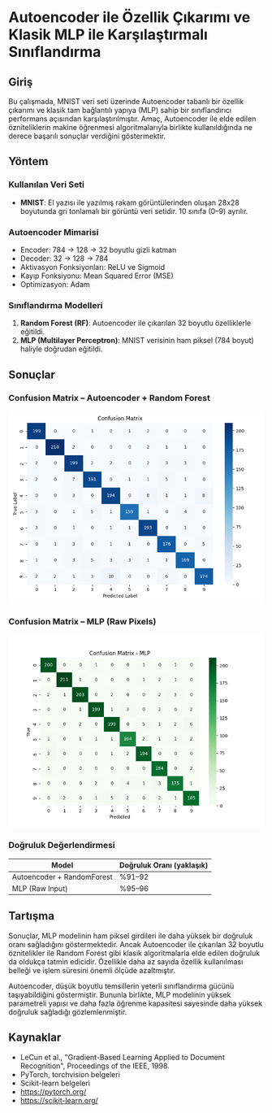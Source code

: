
# Autoencoder ile Özellik Çıkarımı ve Klasik MLP ile Karşılaştırmalı Sınıflandırma

## Giriş

Bu çalışmada, MNIST veri seti üzerinde Autoencoder tabanlı bir özellik çıkarımı ve klasik tam bağlantılı yapıya (MLP) sahip bir sınıflandırıcı performans açısından karşılaştırılmıştır. Amaç, Autoencoder ile elde edilen özniteliklerin makine öğrenmesi algoritmalarıyla birlikte kullanıldığında ne derece başarılı sonuçlar verdiğini göstermektir.

## Yöntem

### Kullanılan Veri Seti

- **MNIST**: El yazısı ile yazılmış rakam görüntülerinden oluşan 28x28 boyutunda gri tonlamalı bir görüntü veri setidir. 10 sınıfa (0–9) ayrılır.

### Autoencoder Mimarisi

- Encoder: 784 → 128 → 32 boyutlu gizli katman
- Decoder: 32 → 128 → 784
- Aktivasyon Fonksiyonları: ReLU ve Sigmoid
- Kayıp Fonksiyonu: Mean Squared Error (MSE)
- Optimizasyon: Adam

### Sınıflandırma Modelleri

1. **Random Forest (RF)**: Autoencoder ile çıkarılan 32 boyutlu özelliklerle eğitildi.
2. **MLP (Multilayer Perceptron)**: MNIST verisinin ham piksel (784 boyut) haliyle doğrudan eğitildi.

## Sonuçlar

### Confusion Matrix – Autoencoder + Random Forest

![Autoencoder RF CM](results/plots/confusion_matrix.png)

### Confusion Matrix – MLP (Raw Pixels)

![MLP CM](results/plots/confusion_matrix_mlp.png)

### Doğruluk Değerlendirmesi

| Model                      | Doğruluk Oranı (yaklaşık) |
|---------------------------|----------------------------|
| Autoencoder + RandomForest | %91–92                     |
| MLP (Raw Input)           | %95–96                     |

## Tartışma

Sonuçlar, MLP modelinin ham piksel girdileri ile daha yüksek bir doğruluk oranı sağladığını göstermektedir. Ancak Autoencoder ile çıkarılan 32 boyutlu öznitelikler ile Random Forest gibi klasik algoritmalarla elde edilen doğruluk da oldukça tatmin edicidir. Özellikle daha az sayıda özellik kullanılması belleği ve işlem süresini önemli ölçüde azaltmıştır.

Autoencoder, düşük boyutlu temsillerin yeterli sınıflandırma gücünü taşıyabildiğini göstermiştir. Bununla birlikte, MLP modelinin yüksek parametreli yapısı ve daha fazla öğrenme kapasitesi sayesinde daha yüksek doğruluk sağladığı gözlemlenmiştir.

## Kaynaklar

- LeCun et al., "Gradient-Based Learning Applied to Document Recognition", Proceedings of the IEEE, 1998.
- PyTorch, torchvision belgeleri
- Scikit-learn belgeleri
- https://pytorch.org/
- https://scikit-learn.org/
